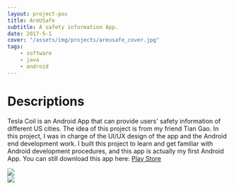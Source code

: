 ```yaml
---
layout: project-pos
title: AreUSafe
subtitle: A safety information App.
date: 2017-5-1
cover: "/assets/img/projects/areusafe_cover.jpg"
tags:
    - software
    - java
    - android
---
```

# Descriptions
Tesla Coil is an Android App that can provide users' safety information of different US cities. The idea of this project is from my friend Tian Gao. In this project, I was in charge of the UI/UX design of the app and the Android end development work. I built this project to learn and get familiar with Android development procedures, and this app is actually my first Android App.
You can still download this app here:
[Play Store](https://play.google.com/store/apps/details?id=edu.ucsb.boning.jsontest)
<div class="row d-flex">
    <div class="col-md-6">
        <img class="project-photo mx-auto my-2 my-md-4" src="{{ site.baseurl }}/assets/img/projects/areusafe_1.jpg">
    </div>
    <div class="col-md-6">
        <img class="project-photo mx-auto my-2 my-md-4" src="{{ site.baseurl }}/assets/img/projects/areusafe_2.jpg">
    </div>
</div>
